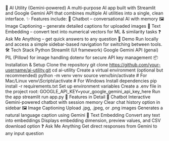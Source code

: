 🧩 AI Utility (Gemini-powered)
A multi-purpose AI app built with Streamlit and Google Gemini API that combines multiple AI utilities into a single, clean interface.
✨ Features include:
🤖 Chatbot – conversational AI with memory
🖼️ Image Captioning – generate detailed captions for uploaded images
📝 Text Embedding – convert text into numerical vectors for ML & similarity tasks
❓ Ask Me Anything – get quick answers to any question
🚀 Demo
Run locally and access a simple sidebar-based navigation for switching between tools.
🛠️ Tech Stack
Python
Streamlit (UI framework)
Google Gemini API (genai)
PIL (Pillow) for image handling
dotenv for secure API key management
📦 Installation & Setup
Clone the repository
git clone https://github.com/your-username/ai-utility.git
cd ai-utility
Create a virtual environment (optional but recommended)
python -m venv venv
source venv/bin/activate   # For Mac/Linux
venv\Scripts\activate      # For Windows
Install dependencies
pip install -r requirements.txt
Set up environment variables
Create a .env file in the project root:
GOOGLE_API_KEY=your_google_gemini_api_key_here
Run the app
streamlit run app.py
🎯 Features in Detail
🤖 Chatbot
Interactive Gemini-powered chatbot with session memory
Clear chat history option in sidebar
🖼️ Image Captioning
Upload .jpg, .jpeg, or .png images
Generates a natural language caption using Gemini
📝 Text Embedding
Convert any text into embeddings
Displays embedding dimension, preview values, and CSV download option
❓ Ask Me Anything
Get direct responses from Gemini to any input question
